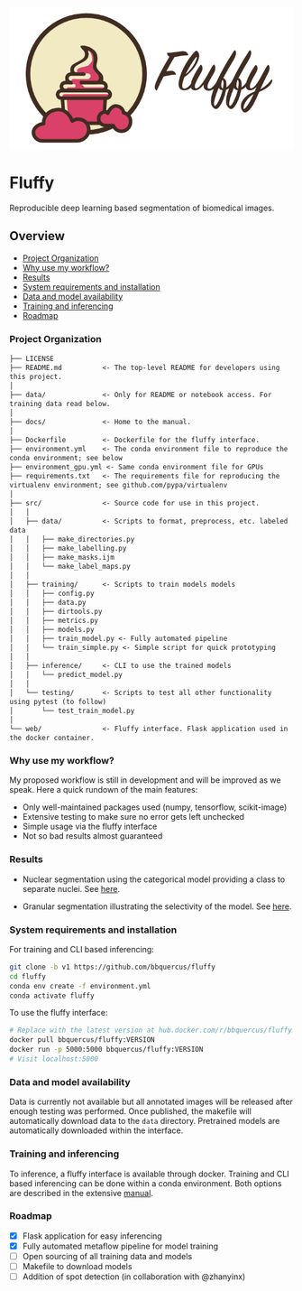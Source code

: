 ![fluffy](./data/fluffy.png)

Fluffy
==============================

Reproducible deep learning based segmentation of biomedical images.



## Overview

- [Project Organization](#project-organization)
- [Why use my workflow?](#why-use-my-workflow)
- [Results](#results)
- [System requirements and installation](#system-requirements-and-installation)
- [Data and model availability](#data-and-model-availability)
- [Training and inferencing](#training-and-inferencing)
- [Roadmap](#roadmap)



### Project Organization

    ├── LICENSE
    ├── README.md          <- The top-level README for developers using this project.
    │
    ├── data/              <- Only for README or notebook access. For training data read below.
    │
    ├── docs/              <- Home to the manual.
    │
    ├── Dockerfile         <- Dockerfile for the fluffy interface.
    ├── environment.yml    <- The conda environment file to reproduce the conda environment; see below
    ├── environment_gpu.yml <- Same conda environment file for GPUs
    ├── requirements.txt   <- The requirements file for reproducing the virtualenv environment; see github.com/pypa/virtualenv
    │
    ├── src/               <- Source code for use in this project.
    │   │
    │   ├── data/          <- Scripts to format, preprocess, etc. labeled data
    │   │   ├── make_directories.py
    │   │   ├── make_labelling.py
    │   │   ├── make_masks.ijm
    │   │   └── make_label_maps.py
    │   │
    │   ├── training/      <- Scripts to train models models
    │   │   ├── config.py
    │   │   ├── data.py
    │   │   ├── dirtools.py
    │   │   ├── metrics.py
    │   │   ├── models.py
    │   │   ├── train_model.py <- Fully automated pipeline
    │   │   └── train_simple.py <- Simple script for quick prototyping
    │   │
    │   ├── inference/     <- CLI to use the trained models
    │   │   └── predict_model.py
    │   │
    │   └── testing/       <- Scripts to test all other functionality using pytest (to follow)
    │       └── test_train_model.py
    │
    └── web/               <- Fluffy interface. Flask application used in the docker container.



### Why use my workflow?

My proposed workflow is still in development and will be improved as we speak. Here a quick rundown of the main features:

- Only well-maintained packages used (numpy, tensorflow, scikit-image)
- Extensive testing to make sure no error gets left unchecked
- Simple usage via the fluffy interface
- Not so bad results almost guaranteed



### Results

* Nuclear segmentation using the categorical model providing a class to separate nuclei. See [here](./data/example_nucleus.pdf).

* Granular segmentation illustrating the selectivity of the model. See [here](./data/example_granules.pdf).



### System requirements and installation

For training and CLI based inferencing:
```bash
git clone -b v1 https://github.com/bbquercus/fluffy
cd fluffy
conda env create -f environment.yml
conda activate fluffy
```

To use the fluffy interface:
```bash
# Replace with the latest version at hub.docker.com/r/bbquercus/fluffy  
docker pull bbquercus/fluffy:VERSION
docker run -p 5000:5000 bbquercus/fluffy:VERSION
# Visit localhost:5000
```



### Data and model availability

Data is currently not available but all annotated images will be released after enough testing was performed. Once published, the makefile will automatically download data to the `data` directory. Pretrained models are automatically downloaded within the interface.



### Training and inferencing

To inference, a fluffy interface is available through docker.
Training and CLI based inferencing can be done within a conda environment.
Both options are described in the extensive [manual](https://github.com/bbquercus/fluffy/docs/manual.pdf).



### Roadmap

- [x] Flask application for easy inferencing
- [x] Fully automated metaflow pipeline for model training
- [ ] Open sourcing of all training data and models
- [ ] Makefile to download models
- [ ] Addition of spot detection (in collaboration with @zhanyinx)
